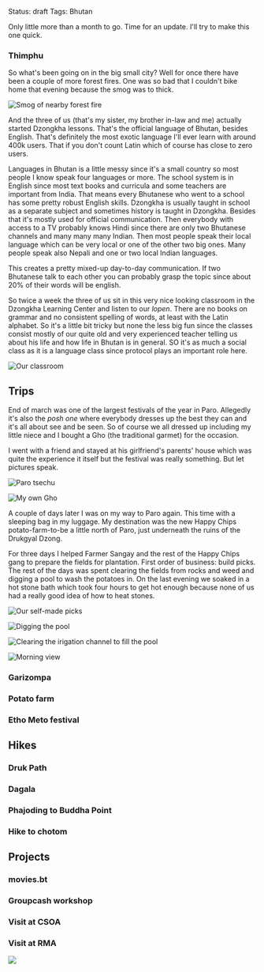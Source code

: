 Status: draft
Tags: Bhutan

Only little more than a month to go. Time for an update. I'll try to make this one quick.


### Thimphu

So what's been going on in the big small city? Well for once there have been a couple of more forest fires. One was so bad that I couldn't bike home that evening because the smog was to thick.

![Smog of nearby forest fire](/static/img/bhutan/20160317_145705.jpg)

And the three of us (that's my sister, my brother in-law and me) actually started Dzongkha lessons. That's the official language of Bhutan, besides English. That's definitely the most exotic language I'll ever learn with around 400k users. That if you don't count Latin which of course has close to zero users.

Languages in Bhutan is a little messy since it's a small country so most people I know speak four languages or more. The school system is in English since most text books and curricula and some teachers are important from India. That means every Bhutanese who went to a school has some pretty robust English skills. Dzongkha is usually taught in school as a separate subject and sometimes history is taught in Dzongkha. Besides that it's mostly used for official communication. Then everybody with access to a TV probably knows Hindi since there are only two Bhutanese channels and many many many Indian. Then most people speak their local language which can be very local or one of the other two big ones. Many people speak also Nepali and one or two local Indian languages.

This creates a pretty mixed-up day-to-day communication. If two Bhutanese talk to each other you can probably grasp the topic since about 20% of their words will be english.

So twice a week the three of us sit in this very nice looking classroom in the Dzongkha Learning Center and listen to our *lopen*. There are no books on grammar and no consistent spelling of words, at least with the Latin alphabet. So it's a little bit tricky but none the less big fun since the classes consist mostly of our quite old and very experienced teacher telling us about his life and how life in Bhutan is in general. SO it's as much a social class as it is a language class since protocol plays an important role here.

![Our classroom](/static/img/bhutan/20160311_090254.jpg)


## Trips

End of march was one of the largest festivals of the year in Paro. Allegedly it's also the *posh one* where everybody dresses up the best they can and it's all about see and be seen. So of course we all dressed up including my little niece and I bought a Gho (the traditional garmet) for the occasion.

I went with a friend and stayed at his girlfriend's parents' house which was quite the experience it itself but the festival was really something. But let pictures speak.

![Paro tsechu](/static/img/bhutan/20160320_130533.jpg)

![My own Gho](/static/img/bhutan/20160320_165544.jpg)


A couple of days later I was on my way to Paro again. This time with a sleeping bag in my luggage. My destination was the new Happy Chips potato-farm-to-be a little north of Paro, just underneath the ruins of the Drukgyal Dzong. 

For three days I helped Farmer Sangay and the rest of the Happy Chips gang to prepare the fields for plantation. First order of business: build picks. The rest of the days was spent clearing the fields from rocks and weed and digging a pool to wash the potatoes in. On the last evening we soaked in a hot stone bath which took four hours to get hot enough because none of us had a really good idea of how to heat stones.

![Our self-made picks](/static/img/bhutan/20160325_152633.jpg)

![Digging the pool](/static/img/bhutan/20160324_122219.jpg)

![Clearing the irigation channel to fill the pool](/static/img/bhutan/20160324_161355.jpg)

![Morning view](/static/img/bhutan/20160326_072237.jpg)


### Garizompa

### Potato farm

### Etho Meto festival


## Hikes

### Druk Path

### Dagala

### Phajoding to Buddha Point

### Hike to chotom


## Projects

### movies.bt

### Groupcash workshop

### Visit at CSOA

### Visit at RMA

![](/static/img/bhutan/.jpg)
